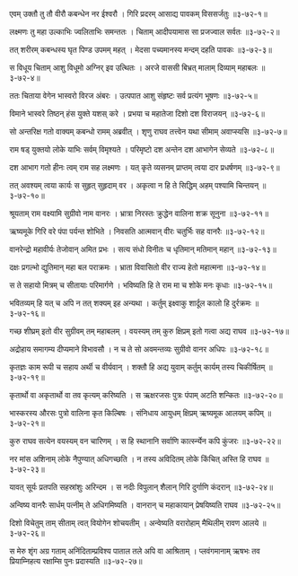 एवम् उक्तौ तु तौ वीरौ कबन्धेन नर ईश्वरौ ।
गिरि प्रदरम् आसाद्य पावकम् विससर्जतुः ॥३-७२-१॥

लक्ष्मणः तु महा उल्काभिः ज्वलिताभिः समन्ततः ।
चिताम् आदीपयामास सा प्रजज्वाल सर्वतः ॥३-७२-२॥

तत् शरीरम् कबन्धस्य घृत पिण्ड उपमम् महत् ।
मेदसा पच्यमानस्य मन्दम् दहति पावकः ॥३-७२-३॥

स विधूय चिताम् आशु विधूमो अग्निर् इव उत्थितः ।
अरजे वाससी बिभ्रत् मालाम् दिव्याम् महाबलः ॥३-७२-४॥

ततः चिताया वेगेन भास्वरो विरज अंबरः ।
उत्पपात आशु संहृष्टः सर्व प्रत्यंग भूषणः ॥३-७२-५॥

विमाने भास्वरे तिष्ठन् हंस युक्ते यशस् करे ।
प्रभया च महातेजा दिशो दश विराजयन् ॥३-७२-६॥

सो अन्तरिक्ष गतो वाक्यम् कबन्धो रामम् अब्रवीत् ।
शृणु राघव तत्त्वेन यथा सीमाम् अवाप्स्यसि ॥३-७२-७॥

राम षड् युक्तयो लोके याभिः सर्वम् विमृश्यते ।
परिमृष्टो दश अन्तेन दश आभागेन सेव्यते ॥३-७२-८॥

दश आभाग गतो हीनः त्वम् राम सह लक्ष्मणः ।
यत् कृते व्यसनम् प्राप्तम् त्वया दार प्रधर्षणम् ॥३-७२-९॥

तत् अवश्यम् त्वया कार्यः स सुहृत् सुहृदाम् वर ।
अकृत्वा न हि ते सिद्धिम् अहम् पश्यामि चिन्तयन् ॥३-७२-१०॥

श्रूयताम् राम वक्ष्यामि सुग्रीवो नाम वानरः ।
भ्रात्रा निरस्तः क्रुद्धेन वालिना शक्र सूनुना ॥३-७२-११॥

ऋष्यमूके गिरि वरे पंपा पर्यन्त शोभिते ।
निवसति आत्मवान् वीरः चतुर्भिः सह वानरैः ॥३-७२-१२॥

वानरेन्द्रो महावीर्यः तेजोवान् अमित प्रभः ।
सत्य संधो विनीतः च धृतिमान् मतिमान् महान् ॥३-७२-१३॥

दक्षः प्रगल्भो द्युतिमान् महा बल पराक्रमः ।
भ्राता विवासितो वीर राज्य हेतो महात्मना ॥३-७२-१४॥

स ते सहायो मित्रम् च सीतायाः परिमार्गणे ।
भविष्यति हि ते राम मा च शोके मनः कृधाः ॥३-७२-१५॥

भवितव्यम् हि यत् च अपि न तत् शक्यम् इह अन्यथा ।
कर्तुम् इक्ष्वाकु शार्दूल कालो हि दुर्रक्रमः ॥३-७२-१६॥

गच्छ शीघ्रम् इतो वीर सुग्रीवम् तम् महाबलम् ।
वयस्यम् तम् कुरु क्षिप्रम् इतो गत्वा अद्य राघव ॥३-७२-१७॥

अद्रोहाय समागम्य दीप्यमाने विभावसौ ।
न च ते सो अवमन्तव्यः सुग्रीवो वानर अधिपः ॥३-७२-१८॥

कृतज्ञः काम रूपी च सहाय अर्थी च वीर्यवान् ।
शक्तौ हि अद्य युवाम् कर्तुम् कार्यम् तस्य चिकीर्षितम् ॥३-७२-१९॥

कृतार्थो वा अकृतार्थो वा तव कृत्यम् करिष्यति ।
स ऋक्षरजसः पुत्रः पंपाम् अटति शन्कितः ॥३-७२-२०॥

भास्करस्य औरसः पुत्रो वालिना कृत किल्बिषः ।
संनिधाय आयुधम् क्षिप्रम् ऋष्यमूक आलयम् कपिम् ॥३-७२-२१॥

कुरु राघव सत्येन वयस्यम् वन चारिणम् ।
स हि स्थानानि सर्वाणि कार्त्स्न्येन कपि कुंजरः ॥३-७२-२२॥

नर मांस अशिनाम् लोके नैपुण्यात् अधिगच्छति ।
न तस्य अविदितम् लोके किंचित् अस्ति हि राघव ॥३-७२-२३॥

यावत् सूर्यः प्रतपति सहस्रांशुः अरिन्दम ।
स नदीः विपुलान् शैलान् गिरि दुर्गाणि कंदरान् ॥३-७२-२४॥

अन्विष्य वानरैः सार्धम् पत्नीम् ते अधिगमिष्यति ।
वानरान् च महाकायान् प्रेषयिष्यति राघव ॥३-७२-२५॥

दिशो विचेतुम् ताम् सीताम् त्वत् वियोगेन शोचयतीम् ।
अन्वेष्यति वरारोहाम् मैथिलीम् रावण आलये ॥३-७२-२६॥

स मेरु शृंग अग्र गताम् अनिंदिताम्प्रविश्य पाताल तले अपि वा आश्रिताम् ।
प्लवंगमानाम् ऋषभः तव प्रियाम्निहत्य रक्षाम्सि पुनः प्रदास्यति ॥३-७२-२७॥

